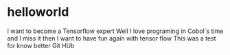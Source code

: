 # helloworld
I want to become a Tensorflow expert
Well I love programing in Cobol´s time and I miss it then I want to have fun again with tensor flow
This was a test for know better Git HUb
